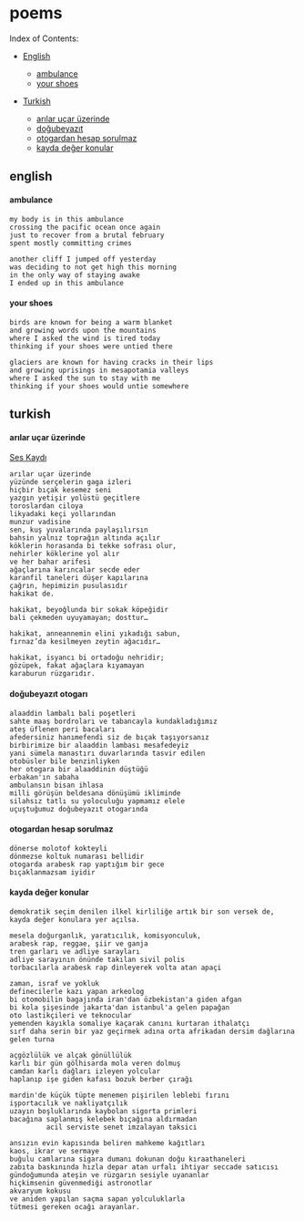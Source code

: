 # poems

Index of Contents:

* [English](#english)
  * [ambulance](#ambulance)
  * [your shoes](#your-shoes)
  
* [Turkish](#turkish)
  * [arılar uçar üzerinde](#arılar-uçar-üzerinde)
  * [doğubeyazıt](#doğubeyazıt)
  * [otogardan hesap sorulmaz](#otogardan-hesap-sorulmaz)
  * [kayda değer konular](#kayda-değer-konular)

## english

#### ambulance

```
my body is in this ambulance
crossing the pacific ocean once again
just to recover from a brutal february
spent mostly committing crimes

another cliff I jumped off yesterday
was deciding to not get high this morning
in the only way of staying awake
I ended up in this ambulance
```

#### your shoes

```
birds are known for being a warm blanket
and growing words upon the mountains
where I asked the wind is tired today
thinking if your shoes were untied there

glaciers are known for having cracks in their lips
and growing uprisings in mesapotamia valleys
where I asked the sun to stay with me
thinking if your shoes would untie somewhere
```

## turkish

#### arılar uçar üzerinde

[Ses Kaydı](https://www.youtube.com/watch?v=nhocThq2jus)

```
arılar uçar üzerinde
yüzünde serçelerin gaga izleri
hiçbir bıçak kesemez seni
yazgın yetişir yolüstü geçitlere
toroslardan ciloya
likyadaki keçi yollarından
munzur vadisine
sen, kuş yuvalarında paylaşılırsın
bahsin yalnız toprağın altında açılır
köklerin horasanda bi tekke sofrası olur,
nehirler köklerine yol alır
ve her bahar arifesi
ağaçlarına karıncalar secde eder
karanfil taneleri düşer kapılarına
çağrın, hepimizin pusulasıdır
hakikat de.

hakikat, beyoğlunda bir sokak köpeğidir
bali çekmeden uyuyamayan; dosttur…

hakikat, anneannemin elini yıkadığı sabun,
fırnaz’da kesilmeyen zeytin ağacıdır…

hakikat, isyancı bi ortadoğu nehridir;
gözüpek, fakat ağaçlara kıyamayan
karaburun rüzgarıdır.
```

#### doğubeyazıt otogarı

```
alaaddin lambalı bali poşetleri
sahte maaş bordroları ve tabancayla kundakladığımız
ateş üflenen peri bacaları
afedersiniz hanımefendi siz de bıçak taşıyorsanız
birbirimize bir alaaddin lambası mesafedeyiz
yani sümela manastırı duvarlarında tasvir edilen
otobüsler bile benzinliyken
her otogara bir alaaddinin düştüğü
erbakan'ın sabaha
ambulansın bisan ihlasa
milli görüşün beldesana dönüşümü ikliminde
silahsız tatlı su yoloculuğu yapmamız elele
uçuştuğumuz doğubeyazıt otogarında
```

#### otogardan hesap sorulmaz

```
dönerse molotof kokteyli
dönmezse koltuk numarası bellidir
otogarda arabesk rap yaptığım bir gece
bıçaklanmazsam iyidir
```

#### kayda değer konular

```
demokratik seçim denilen ilkel kirliliğe artık bir son versek de, kayda değer konulara yer açılsa.

mesela doğurganlık, yaratıcılık, komisyonculuk,
arabesk rap, reggae, şiir ve ganja
tren garları ve adliye sarayları
adliye sarayının önünde takılan sivil polis
torbacılarla arabesk rap dinleyerek volta atan apaçi

zaman, israf ve yokluk
definecilerle kazı yapan arkeolog
bi otomobilin bagajında iran'dan özbekistan'a giden afgan
bi kola şişesinde jakarta'dan istanbul'a gelen papağan
oto lastikçileri ve teknocular
yemenden kayıkla somaliye kaçarak canını kurtaran ithalatçı
sırf daha serin bir yaz geçirmek adına orta afrikadan dersim dağlarına gelen turna

açgözlülük ve alçak gönüllülük
karlı bir gün gölhisarda mola veren dolmuş
camdan karlı dağları izleyen yolcular
haplanıp işe giden kafası bozuk berber çırağı

mardin'de küçük tüpte menemen pişirilen leblebi fırını
işportacılık ve nakliyatçılık
uzayın boşluklarında kaybolan sigorta primleri
bacağına saplanmış kelebek bıçağına aldırmadan
         acil serviste senet imzalayan taksici

ansızın evin kapısında beliren mahkeme kağıtları
kaos, ikrar ve sermaye
buğulu camlarına sigara dumanı dokunan doğu kıraathaneleri
zabıta baskınında hızla depar atan urfalı ihtiyar seccade satıcısı
gündoğumunda ateşin ve rüzgarın sesiyle uyananlar
hiçkimsenin güvenmediği astronotlar
akvaryum kokusu
ve aniden yapılan saçma sapan yolculuklarla
tütmesi gereken ocağı arayanlar.
```
